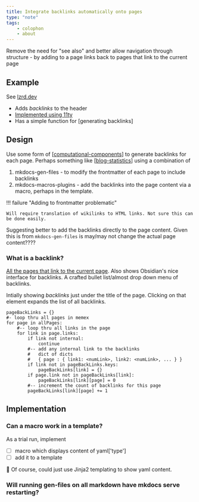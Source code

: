 ```yaml
---
title: Integrate backlinks automatically onto pages
type: "note"
tags: 
    - colophon
    - about
---
```


Remove the need for "see also" and better allow navigation through structure - by adding to a page links back to pages that link to the current page

## Example

See [lzrd.dev](https://lzrd.dev/memex/athena)

- Adds _backlinks_ to the header
- [Implemented using 11ty](https://gitlab.com/lzrddev/athena)
- Has a simple function for [generating backlinks]

## Design

Use some form of [[computational-components]] to generate backlinks for each page. Perhaps something like [[blog-statistics]] using a combination of

1. mkdocs-gen-files - to modify the frontmatter of each page to include backlinks
2. mkdocs-macros-plugins - add the backlinks into the page content via a macro, perhaps in the template.

!!! failure "Adding to frontmatter problematic"

    Will require translation of wikilinks to HTML links. Not sure this can be done easily.

Suggesting better to add the backlinks directly to the page content. Given this is from `mkdocs-gen-files` is may/may not change the actual page content????

### What is a backlink?

[All the pages that link to the current page](https://www.notion.com/help/create-links-and-backlinks). Also shows Obsidian's nice interface for backlinks. A crafted bullet list/almost drop down menu of backlinks.

Intially showing _<x> backlinks_ just under the title of the page. Clicking on that element expands the list of all backlinks.

```
pageBackLinks = {}
#- loop thru all pages in memex
for page in allPages:
    #-- loop thru all links in the page
    for link in page.links:
        if link not internal:
            continue
        #-- add any internal link to the backlinks
        #   dict of dicts 
        #   { page : { link1: <numLink>, link2: <numLink>, ... } }
        if link not in pageBackLinks.keys:
            pageBackLinks[link] = {}
        if page.link not in pageBackLinks[link]:
            pageBackLinks[link][page] = 0
        #-- increment the count of backlinks for this page  
        pageBackLinks[link][page] += 1
```

## Implementation

### Can a macro work in a template?

As a trial run, implement 

- [ ] macro which displays content of yaml['type']
- [ ] add it to a template

🤯 Of course, could just use Jinja2 templating to show yaml content.

### Will running gen-files on all markdown have mkdocs serve restarting?

[//begin]: # "Autogenerated link references for markdown compatibility"
[computational-components]: computational-components "Computational components"
[blog-statistics]: blog-statistics "Blog Statistics"
[//end]: # "Autogenerated link references"